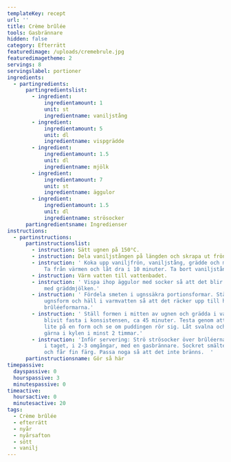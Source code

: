 ```yaml
---
templateKey: recept
url: ''
title: Crème brûlée
tools: Gasbrännare
hidden: false
category: Efterrätt
featuredimage: /uploads/cremebrule.jpg
featuredimagetheme: 2
servings: 8
servingslabel: portioner
ingredients:
  - partingredients:
      partingredientslist:
        - ingredient:
            ingredientamount: 1
            unit: st
            ingredientname: vaniljstång
        - ingredient:
            ingredientamount: 5
            unit: dl
            ingredientname: vispgrädde
        - ingredient:
            ingredientamount: 1.5
            unit: dl
            ingredientname: mjölk
        - ingredient:
            ingredientamount: 7
            unit: st
            ingredientname: äggulor
        - ingredient:
            ingredientamount: 1.5
            unit: dl
            ingredientname: strösocker
      partingredientsname: Ingredienser
instructions:
  - partinstructions:
      partinstructionslist:
        - instruction: Sätt ugnen på 150°C.
        - instruction: Dela vaniljstången på längden och skrapa ut fröna.
        - instruction: ' Koka upp vaniljfrön, vaniljstång, grädde och mjölk i en kastrull.
            Ta från värmen och låt dra i 10 minuter. Ta bort vaniljstången.'
        - instruction: Värm vatten till vattenbadet.
        - instruction: ' Vispa ihop äggulor med socker så att det blir fluffigt. Blanda
            med gräddmjölken.'
        - instruction: ' Fördela smeten i ugnssäkra portionsformar. Ställ formarna i en
            ugnsform och häll i varmvatten så att det räcker upp till halva
            brûléeformarna.'
        - instruction: ' Ställ formen i mitten av ugnen och grädda i vattenbad tills de
            blivit fasta i konsistensen, ca 45 minuter. Testa genom att skaka
            lite på en form och se om puddingen rör sig. Låt svalna och ställ
            gärna i kylen i minst 2 timmar.'
        - instruction: 'Inför servering: Strö strösocker över brûléerna och bränn av lite
            i taget, i 2-3 omgångar, med en gasbrännare. Sockret smälter snabbt
            och får fin färg. Passa noga så att det inte bränns.  '
      partinstructionsname: Gör så här
timepassive:
  dayspassive: 0
  hourspassive: 3
  minutespassive: 0
timeactive:
  hoursactive: 0
  minutesactive: 20
tags:
  - Crème brûlée
  - efterrätt
  - nyår
  - nyårsafton
  - sött
  - vanilj
---
```

